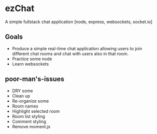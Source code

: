 # ezChat
A simple fullstack chat application [node, express, websockets, socket.io]

## Goals
* Produce a simple real-time chat application allowing users to join different chat rooms and chat with users also in that room.
* Practice some node
* Learn websockets

## poor-man's-issues
* DRY some
* Clean up
* Re-organize some
* Room names
* Highlight selected room
* Room list styling
* Comment styling
* Remove moment.js
